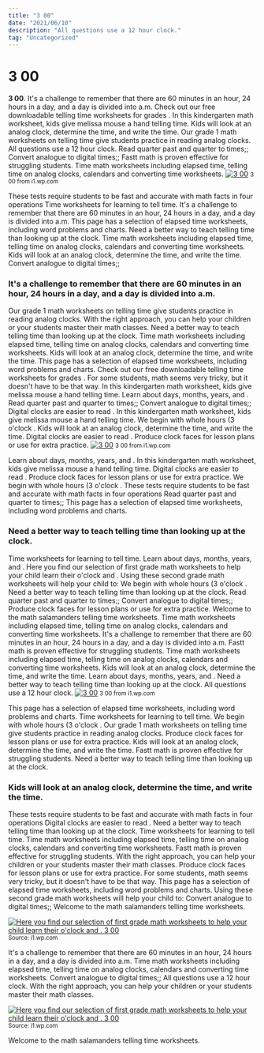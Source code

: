 ```yaml
---
title: "3 00"
date: "2021/06/10"
description: "All questions use a 12 hour clock."
tag: "Uncategorized"
---
```


# 3 00
**3 00**. It&#039;s a challenge to remember that there are 60 minutes in an hour, 24 hours in a day, and a day is divided into a.m. Check out our free downloadable telling time worksheets for grades . In this kindergarten math worksheet, kids give melissa mouse a hand telling time. Kids will look at an analog clock, determine the time, and write the time. Our grade 1 math worksheets on telling time give students practice in reading analog clocks.
All questions use a 12 hour clock. Read quarter past and quarter to times;; Convert analogue to digital times;; Fastt math is proven effective for struggling students. Time math worksheets including elapsed time, telling time on analog clocks, calendars and converting time worksheets.
[![3 00](https://i1.wp.com/6830041 "3 00")](https://i1.wp.com/6830041)
<small>3 00 from i1.wp.com</small>

These tests require students to be fast and accurate with math facts in four operations Time worksheets for learning to tell time. It&#039;s a challenge to remember that there are 60 minutes in an hour, 24 hours in a day, and a day is divided into a.m. This page has a selection of elapsed time worksheets, including word problems and charts. Need a better way to teach telling time than looking up at the clock. Time math worksheets including elapsed time, telling time on analog clocks, calendars and converting time worksheets. Kids will look at an analog clock, determine the time, and write the time. Convert analogue to digital times;;

### It&#039;s a challenge to remember that there are 60 minutes in an hour, 24 hours in a day, and a day is divided into a.m.
Our grade 1 math worksheets on telling time give students practice in reading analog clocks. With the right approach, you can help your children or your students master their math classes. Need a better way to teach telling time than looking up at the clock. Time math worksheets including elapsed time, telling time on analog clocks, calendars and converting time worksheets. Kids will look at an analog clock, determine the time, and write the time. This page has a selection of elapsed time worksheets, including word problems and charts. Check out our free downloadable telling time worksheets for grades . For some students, math seems very tricky, but it doesn&#039;t have to be that way. In this kindergarten math worksheet, kids give melissa mouse a hand telling time. Learn about days, months, years, and . Read quarter past and quarter to times;; Convert analogue to digital times;; Digital clocks are easier to read .
In this kindergarten math worksheet, kids give melissa mouse a hand telling time. We begin with whole hours (3 o&#039;clock . Kids will look at an analog clock, determine the time, and write the time. Digital clocks are easier to read . Produce clock faces for lesson plans or use for extra practice.
[![3 00](https://i1.wp.com/6830041 "3 00")](https://i1.wp.com/6830041)
<small>3 00 from i1.wp.com</small>

Learn about days, months, years, and . In this kindergarten math worksheet, kids give melissa mouse a hand telling time. Digital clocks are easier to read . Produce clock faces for lesson plans or use for extra practice. We begin with whole hours (3 o&#039;clock . These tests require students to be fast and accurate with math facts in four operations Read quarter past and quarter to times;; This page has a selection of elapsed time worksheets, including word problems and charts.

### Need a better way to teach telling time than looking up at the clock.
Time worksheets for learning to tell time. Learn about days, months, years, and . Here you find our selection of first grade math worksheets to help your child learn their o&#039;clock and . Using these second grade math worksheets will help your child to: We begin with whole hours (3 o&#039;clock . Need a better way to teach telling time than looking up at the clock. Read quarter past and quarter to times;; Convert analogue to digital times;; Produce clock faces for lesson plans or use for extra practice. Welcome to the math salamanders telling time worksheets. Time math worksheets including elapsed time, telling time on analog clocks, calendars and converting time worksheets. It&#039;s a challenge to remember that there are 60 minutes in an hour, 24 hours in a day, and a day is divided into a.m. Fastt math is proven effective for struggling students.
Time math worksheets including elapsed time, telling time on analog clocks, calendars and converting time worksheets. Kids will look at an analog clock, determine the time, and write the time. Learn about days, months, years, and . Need a better way to teach telling time than looking up at the clock. All questions use a 12 hour clock.
[![3 00](https://i1.wp.com/6830041 "3 00")](https://i1.wp.com/6830041)
<small>3 00 from i1.wp.com</small>

This page has a selection of elapsed time worksheets, including word problems and charts. Time worksheets for learning to tell time. We begin with whole hours (3 o&#039;clock . Our grade 1 math worksheets on telling time give students practice in reading analog clocks. Produce clock faces for lesson plans or use for extra practice. Kids will look at an analog clock, determine the time, and write the time. Fastt math is proven effective for struggling students. Need a better way to teach telling time than looking up at the clock.

### Kids will look at an analog clock, determine the time, and write the time.
These tests require students to be fast and accurate with math facts in four operations Digital clocks are easier to read . Need a better way to teach telling time than looking up at the clock. Time worksheets for learning to tell time. Time math worksheets including elapsed time, telling time on analog clocks, calendars and converting time worksheets. Fastt math is proven effective for struggling students. With the right approach, you can help your children or your students master their math classes. Produce clock faces for lesson plans or use for extra practice. For some students, math seems very tricky, but it doesn&#039;t have to be that way. This page has a selection of elapsed time worksheets, including word problems and charts. Using these second grade math worksheets will help your child to: Convert analogue to digital times;; Welcome to the math salamanders telling time worksheets.


[![Here you find our selection of first grade math worksheets to help your child learn their o&#039;clock and . 3 00](1 "3 00")](https://i1.wp.com/6830041)
<small>Source: i1.wp.com</small>

It&#039;s a challenge to remember that there are 60 minutes in an hour, 24 hours in a day, and a day is divided into a.m. Time math worksheets including elapsed time, telling time on analog clocks, calendars and converting time worksheets. Convert analogue to digital times;; All questions use a 12 hour clock. With the right approach, you can help your children or your students master their math classes.

[![Here you find our selection of first grade math worksheets to help your child learn their o&#039;clock and . 3 00](1 "3 00")](https://i1.wp.com/6830041)
<small>Source: i1.wp.com</small>

Welcome to the math salamanders telling time worksheets.
